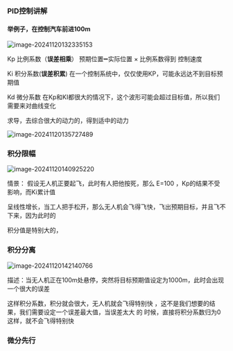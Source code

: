 ### PID控制讲解

#### 举例子，在控制汽车前进100m

![image-20241120132335153](C:\Users\34718\AppData\Roaming\Typora\typora-user-images\image-20241120132335153.png)





Kp 比例系数（**误差相乘**）   预期位置➖实际位置 × 比例系数得到 控制速度



Ki  积分系数(**误差积累**)  在一个控制系统中，仅仅使用KP，可能永远达不到目标预期值



Kd 微分系数 在Kp和KI都很大的情况下，这个波形可能会超过目标值，所以我们需要来对曲线变化

求导，去综合很大的动力的，得到适中的动力



![image-20241120135727489](C:\Users\34718\AppData\Roaming\Typora\typora-user-images\image-20241120135727489.png)





### 积分限幅

![image-20241120140925220](C:\Users\34718\AppData\Roaming\Typora\typora-user-images\image-20241120140925220.png)

情景： 假设无人机正要起飞，此时有人把他按死，那么 E=100 ，Kp的结果不受影响，而Ki累计值

呈线性增长，当工人把手松开，那么无人机会飞得飞快，飞出预期目标，并且飞不下来，因为此时的

积分值是特别大的，



### 积分分离

![image-20241120142140766](C:\Users\34718\AppData\Roaming\Typora\typora-user-images\image-20241120142140766.png)

描述：当无人机正在100m处悬停，突然将目标预期值设定为1000m，此时会出现一个很大的误差

这样积分系数，积分就会很大，无人机就会飞得特别快 ，这不是我们想要的结果，我们需要设定一个误差最大值，当误差太大 的 时候，直接将积分系数归为0这样，就不会飞得特别快





### 微分先行